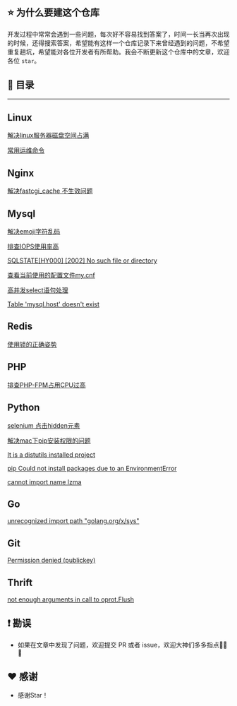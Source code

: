 ## ⭐️ 为什么要建这个仓库

开发过程中常常会遇到一些问题，每次好不容易找到答案了，时间一长当再次出现的时候，还得搜索答案，希望能有这样一个仓库记录下来曾经遇到的问题，不希望重复趟坑，希望能对各位开发者有所帮助。我会不断更新这个仓库中的文章，欢迎各位 `star`。


## 📖 目录

----------------------------

## Linux

[解决linux服务器磁盘空间占满](https://github.com/caijinlin/dev-solutions/issues/4)

[常用运维命令](https://gist.github.com/caijinlin/9a0a0548a29b24f5645501985e00d9b3)

## Nginx

[解决fastcgi_cache 不生效问题 ](https://github.com/caijinlin/dev-solutions/issues/11)

## Mysql

[解决emoji字符乱码](https://github.com/caijinlin/dev-solutions/issues/13)

[排查IOPS使用率高](https://github.com/caijinlin/dev-solutions/issues/5)

[SQLSTATE[HY000] [2002] No such file or directory](https://github.com/caijinlin/dev-solutions/issues/3)

[查看当前使用的配置文件my.cnf](https://github.com/caijinlin/dev-solutions/issues/2)

[高并发select语句处理](https://github.com/caijinlin/dev-solutions/issues/8)

[Table 'mysql.host' doesn't exist](https://github.com/caijinlin/dev-solutions/issues/16)

## Redis

[使用锁的正确姿势](https://github.com/caijinlin/dev-solutions/issues/9)

## PHP

[排查PHP-FPM占用CPU过高](https://github.com/caijinlin/dev-solutions/issues/6)

## Python

[selenium 点击hidden元素](https://github.com/caijinlin/dev-solutions/issues/14)

[解决mac下pip安装权限的问题](https://github.com/caijinlin/dev-solutions/issues/15)

[It is a distutils installed project](https://github.com/caijinlin/dev-solutions/issues/19)

[pip Could not install packages due to an EnvironmentError](https://github.com/caijinlin/dev-solutions/issues/20)

[cannot import name lzma](https://github.com/caijinlin/dev-solutions/issues/21)

## Go

[unrecognized import path "golang.org/x/sys"](https://github.com/caijinlin/dev-solutions/issues/18)


## Git

[Permission denied (publickey)](https://github.com/caijinlin/dev-solutions/issues/12)

## Thrift

[not enough arguments in call to oprot.Flush](https://github.com/caijinlin/dev-solutions/issues/17)

## ❗️ 勘误

+ 如果在文章中发现了问题，欢迎提交 PR 或者 issue，欢迎大神们多多指点🙏🙏🙏


## ♥️ 感谢

+ 感谢Star！
